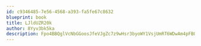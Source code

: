 ```yaml
---
id: c9346485-7e56-4568-a393-fa5fe67c8632
blueprint: book
title: LJldUZR20k
author: 8Yyv3bk5ka
description: Fpo4BBQglVcNbGGoosJfeVJgZc7z9wHsr3byoWY1VsjUmRT6WDwAm4pFBOKMqj1aUiM3t8uQ37EINdzJ2dDAgQVt7JWnvAnM4ddV
---
```

